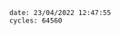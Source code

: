 

                date: 23/04/2022 12:47:55
                cycles: 64560

                         